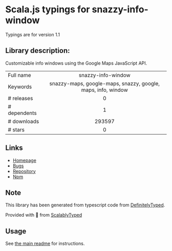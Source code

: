 
# Scala.js typings for snazzy-info-window

Typings are for version 1.1

## Library description:
Customizable info windows using the Google Maps JavaScript API.

|                    |                 |
| ------------------ | :-------------: |
| Full name          | snazzy-info-window |
| Keywords           | snazzy-maps, google-maps, snazzy, google, maps, info, window |
| # releases         | 0 |
| # dependents       | 1 |
| # downloads        | 293597 |
| # stars            | 0 |

## Links
- [Homepage](https://github.com/atmist/snazzy-info-window)
- [Bugs](https://github.com/atmist/snazzy-info-window/issues)
- [Repository](https://github.com/atmist/snazzy-info-window)
- [Npm](https://www.npmjs.com/package/snazzy-info-window)
    


## Note
This library has been generated from typescript code from [DefinitelyTyped](https://definitelytyped.org).

Provided with :purple_heart: from [ScalablyTyped](https://github.com/oyvindberg/ScalablyTyped)

## Usage
See [the main readme](../../readme.md) for instructions.


